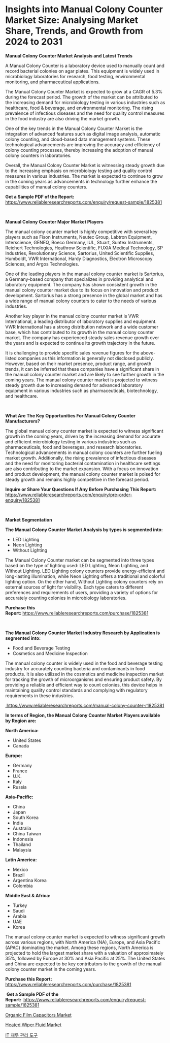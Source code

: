 <p><h1>Insights into Manual Colony Counter Market Size: Analysing Market Share, Trends, and Growth from 2024 to 2031</h1></p><p><strong>Manual Colony Counter Market Analysis and Latest Trends</strong></p>
<p><p>A Manual Colony Counter is a laboratory device used to manually count and record bacterial colonies on agar plates. This equipment is widely used in microbiology laboratories for research, food testing, environmental monitoring, and pharmaceutical applications.</p><p>The Manual Colony Counter Market is expected to grow at a CAGR of 5.3% during the forecast period. The growth of the market can be attributed to the increasing demand for microbiology testing in various industries such as healthcare, food & beverage, and environmental monitoring. The rising prevalence of infectious diseases and the need for quality control measures in the food industry are also driving the market growth.</p><p>One of the key trends in the Manual Colony Counter Market is the integration of advanced features such as digital image analysis, automatic colony counting, and cloud-based data management systems. These technological advancements are improving the accuracy and efficiency of colony counting processes, thereby increasing the adoption of manual colony counters in laboratories.</p><p>Overall, the Manual Colony Counter Market is witnessing steady growth due to the increasing emphasis on microbiology testing and quality control measures in various industries. The market is expected to continue to grow in the coming years as advancements in technology further enhance the capabilities of manual colony counters.</p></p>
<p><strong>Get a Sample PDF of the Report:&nbsp;</strong> <a href="https://www.reliableresearchreports.com/enquiry/request-sample/1825381">https://www.reliableresearchreports.com/enquiry/request-sample/1825381</a></p>
<p>&nbsp;</p>
<p><strong>Manual Colony Counter Major Market Players</strong></p>
<p><p>The manual colony counter market is highly competitive with several key players such as Fison Instruments, Neutec Group, Labtron Equipment, Interscience, GENEQ, Boeco Germany, IUL, Stuart, Suntex Instruments, Reichert Technologies, Heathrow Scientific, FUXIA Medical Technology, SP Industries, Revolutionary Science, Sartorius, United Scientific Supplies, Humboldt, VWR International, Hardy Diagnostics, Electron Microscopy Sciences, and Argos Technologies.</p><p>One of the leading players in the manual colony counter market is Sartorius, a Germany-based company that specializes in providing analytical and laboratory equipment. The company has shown consistent growth in the manual colony counter market due to its focus on innovation and product development. Sartorius has a strong presence in the global market and has a wide range of manual colony counters to cater to the needs of various industries.</p><p>Another key player in the manual colony counter market is VWR International, a leading distributor of laboratory supplies and equipment. VWR International has a strong distribution network and a wide customer base, which has contributed to its growth in the manual colony counter market. The company has experienced steady sales revenue growth over the years and is expected to continue its growth trajectory in the future.</p><p>It is challenging to provide specific sales revenue figures for the above-listed companies as this information is generally not disclosed publicly. However, based on their market presence, product range, and growth trends, it can be inferred that these companies have a significant share in the manual colony counter market and are likely to see further growth in the coming years. The manual colony counter market is projected to witness steady growth due to increasing demand for advanced laboratory equipment in various industries such as pharmaceuticals, biotechnology, and healthcare.</p></p>
<p>&nbsp;</p>
<p><strong>What Are The Key Opportunities For Manual Colony Counter Manufacturers?</strong></p>
<p><p>The global manual colony counter market is expected to witness significant growth in the coming years, driven by the increasing demand for accurate and efficient microbiology testing in various industries such as pharmaceuticals, food and beverages, and research laboratories. Technological advancements in manual colony counters are further fueling market growth. Additionally, the rising prevalence of infectious diseases and the need for monitoring bacterial contamination in healthcare settings are also contributing to the market expansion. With a focus on innovation and product development, the manual colony counter market is poised for steady growth and remains highly competitive in the forecast period.</p></p>
<p><strong>Inquire or Share Your Questions If Any Before Purchasing This Report:</strong> <a href="https://www.reliableresearchreports.com/enquiry/pre-order-enquiry/1825381">https://www.reliableresearchreports.com/enquiry/pre-order-enquiry/1825381</a></p>
<p>&nbsp;</p>
<p><strong>Market Segmentation</strong></p>
<p><strong>The Manual Colony Counter Market Analysis by types is segmented into:</strong></p>
<p><ul><li>LED Lighting</li><li>Neon Lighting</li><li>Without Lighting</li></ul></p>
<p><p>The Manual Colony Counter market can be segmented into three types based on the type of lighting used: LED Lighting, Neon Lighting, and Without Lighting. LED Lighting colony counters provide energy-efficient and long-lasting illumination, while Neon Lighting offers a traditional and colorful lighting option. On the other hand, Without Lighting colony counters rely on external sources of light for visibility. Each type caters to different preferences and requirements of users, providing a variety of options for accurately counting colonies in microbiology laboratories.</p></p>
<p><strong>Purchase this Report:&nbsp;</strong><a href="https://www.reliableresearchreports.com/purchase/1825381">https://www.reliableresearchreports.com/purchase/1825381</a></p>
<p>&nbsp;</p>
<p><strong>The Manual Colony Counter Market Industry Research by Application is segmented into:</strong></p>
<p><ul><li>Food and Beverage Testing</li><li>Cosmetics and Medicine Inspection</li></ul></p>
<p><p>The manual colony counter is widely used in the food and beverage testing industry for accurately counting bacteria and contaminants in food products. It is also utilized in the cosmetics and medicine inspection market for tracking the growth of microorganisms and ensuring product safety. By providing a reliable and efficient way to count colonies, this device helps in maintaining quality control standards and complying with regulatory requirements in these industries.</p></p>
<p><a href="https://www.reliableresearchreports.com/manual-colony-counter-r1825381">&nbsp;https://www.reliableresearchreports.com/manual-colony-counter-r1825381</a></p>
<p><strong>In terms of Region, the Manual Colony Counter Market Players available by Region are:</strong></p>
<p>
    <p> <strong> North America: </strong>
        <ul>
            <li>United States</li>
            <li>Canada</li>
        </ul>
        </p> 
    <p> <strong> Europe: </strong>
        <ul>
            <li>Germany</li>
            <li>France</li>
            <li>U.K.</li>
            <li>Italy</li>
            <li>Russia</li>
        </ul>
        </p> 
    <p> <strong> Asia-Pacific: </strong>
        <ul>
            <li>China</li>
            <li>Japan</li>
            <li>South Korea</li>
            <li>India</li>
            <li>Australia</li>
            <li>China Taiwan</li>
            <li>Indonesia</li>
            <li>Thailand</li>
            <li>Malaysia</li>
        </ul>
        </p> 
    <p> <strong> Latin America: </strong>
        <ul>
            <li>Mexico</li>
            <li>Brazil</li>
            <li>Argentina Korea</li>
            <li>Colombia</li>
        </ul>
        </p> 
    <p> <strong> Middle East & Africa: </strong>
        <ul>
            <li>Turkey</li>
            <li>Saudi</li>
            <li>Arabia</li>
            <li>UAE</li>
            <li>Korea</li>
        </ul>
    </p>
    </p>
<p><p>The manual colony counter market is expected to witness significant growth across various regions, with North America (NA), Europe, and Asia Pacific (APAC) dominating the market. Among these regions, North America is projected to hold the largest market share with a valuation of approximately 35%, followed by Europe at 30% and Asia Pacific at 25%. The United States and China are expected to be key contributors to the growth of the manual colony counter market in the coming years.</p></p>
<p><strong>Purchase this Report: </strong><a href="https://www.reliableresearchreports.com/purchase/1825381">https://www.reliableresearchreports.com/purchase/1825381</a></p>
<p>&nbsp;<strong>Get a Sample PDF of the Report:&nbsp;&nbsp;</strong><a href="https://www.reliableresearchreports.com/enquiry/request-sample/1825381">https://www.reliableresearchreports.com/enquiry/request-sample/1825381</a></p>
<p><strong></strong></p>
<p><p><a href="https://github.com/provorikovar/Market-Research-Report-List-5/blob/main/organic-film-capacitors-market.md">Organic Film Capacitors Market</a></p><p><a href="https://view.publitas.com/reportprime-1/heated-wiper-fluid-market-research-report-includes-analysis-on-market-size-share-and-growth-rate-at-14-2-cagr-forecasted-from-2024-to-2031/">Heated Wiper Fluid Market</a></p><p><a href="https://github.com/vskv4779xr1/Market-Research-Report-List-3/blob/main/315929345221.md">IT 재무 관리 도구</a></p></p>